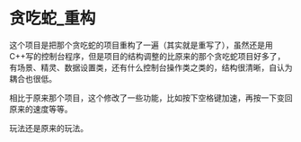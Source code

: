 ﻿# 贪吃蛇_重构
这个项目是把那个贪吃蛇的项目重构了一遍（其实就是重写了），虽然还是用C++写的控制台程序，但是项目的结构调整的比原来的那个贪吃蛇项目好多了，有场景、精灵、数据设置类，还有什么控制台操作类之类的，结构很清晰，自认为耦合也很低。

相比于原来那个项目，这个修改了一些功能，比如按下空格键加速，再按一下变回原来的速度等等。

玩法还是原来的玩法。
